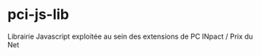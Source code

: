 pci-js-lib
==========

Librairie Javascript exploitée au sein des extensions de PC INpact / Prix du Net